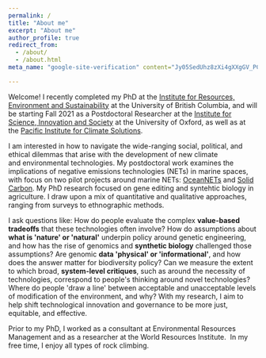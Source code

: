 ```yaml
---
permalink: /
title: "About me"
excerpt: "About me"
author_profile: true
redirect_from: 
  - /about/
  - /about.html
meta_name: "google-site-verification" content="Jy05SedUhz8zXi4gXXgGV_PC_PZh_xNqKwDk5QhL_EQ" />

---
```

Welcome! I recently completed my PhD at the [Institute for Resources, Environment and Sustainability](https://www.ires.ubc.ca) at the University of British Columbia, and will be starting Fall 2021 as a Postdoctoral Researcher at the [Institute for Science, Innovation and Society](https://www.insis.ox.ac.uk) at the University of Oxford, as well as at the [Pacific Institute for Climate Solutions](https://pics.uvic.ca). 

I am interested in how to navigate the wide-ranging social, political, and ethical dilemmas that arise with the development of new climate and environmental technologies. My postdoctoral work examines the implications of negative emissions technologies (NETs) in marine spaces, with focus on two pilot projects around marine NETs: [OceanNETs](https://www.oceannets.eu/) and [Solid Carbon](https://pics.uvic.ca/projects/solid-carbon-negative-emissions-technology-feasibility-study). My PhD research focused on gene editing and syntehtic biology in agriculture. I draw upon a mix of quantitative and qualitative approaches, ranging from surveys to ethnographic methods.

I ask questions like: How do people evaluate the complex **value-based tradeoffs** that these technologies often involve? How do assumptions about **what is 'nature' or 'natural'** underpin policy around genetic engineering, and how has the rise of genomics and **synthetic biology** challenged those assumptions? Are genomic **data 'physical' or 'informational'**, and how does the answer matter for biodiversity policy? Can we measure the extent to which broad, **system-level critiques**, such as around the necessity of technologies, correspond to people's thinking around novel technologies? Where do people 'draw a line' between acceptable and unacceptable levels of modification of the environment, and why? With my research, I aim to help shift technological innovation and governance to be more just, equitable, and effective.

Prior to my PhD, I worked as a consultant at Environmental Resources Management and as a researcher at the World Resources Institute. 
In my free time, I enjoy all types of rock climbing.
